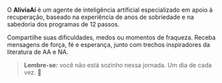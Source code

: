 O **AliviaAí** é um agente de inteligência artificial especializado em apoio à recuperação, baseado na experiência de anos de sobriedade e na sabedoria dos programas de 12 passos.

Compartilhe suas dificuldades, medos ou momentos de fraqueza. Receba mensagens de força, fé e esperança, junto com trechos inspiradores da literatura de AA e NA.

> **Lembre-se:** você não está sozinho nessa jornada. Um dia de cada vez. 🙏